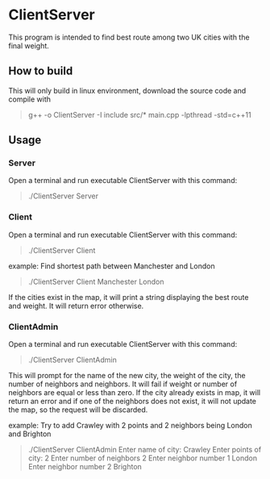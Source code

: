 # ClientServer

This program is intended to find best route among two UK cities with the final weight. 

## How to build

This will only build in linux environment, download the source code and compile with 

>g++ -o ClientServer -I include src/* main.cpp -lpthread -std=c++11

## Usage

### Server
Open a terminal and run executable ClientServer with this command:

>./ClientServer Server

### Client
Open a terminal and run executable ClientServer with this command:

>./ClientServer Client <departureCity> <destinationCity>

example: Find shortest path between Manchester and London
>./ClientServer Client Manchester London

If the cities exist in the map, it will print a string displaying the best route and weight. It will return error otherwise.

### ClientAdmin
Open a terminal and run executable ClientServer with this command:

>./ClientServer ClientAdmin

This will prompt for the name of the new city, the weight of the city, the number of neighbors and neighbors.
It will fail if weight or number of neighbors are equal or less than zero.
If the city already exists in map, it will return an error and if one of the neighbors does not exist, it will not update the map, so the request will be discarded.

example: Try to add Crawley with 2 points and 2 neighbors being London and Brighton
>./ClientServer ClientAdmin
>Enter name of city: 
Crawley
>Enter points of city: 
2
>Enter number of neighbors 
2
>Enter neighbor number 1
London
>Enter neighbor number 2
Brighton


